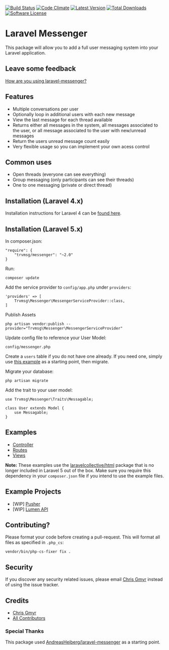 [![Build Status](https://img.shields.io/travis/trvmsg/laravel-messenger/v2.svg?style=flat-square)](https://travis-ci.org/trvmsg/laravel-messenger)
[![Code Climate](https://img.shields.io/codeclimate/github/trvmsg/laravel-messenger.svg?style=flat-square)](https://codeclimate.com/github/trvmsg/laravel-messenger)
[![Latest Version](https://img.shields.io/github/release/trvmsg/laravel-messenger.svg?style=flat-square)](https://github.com/trvmsg/laravel-messenger/releases)
[![Total Downloads](https://img.shields.io/packagist/dt/trvmsg/messenger.svg?style=flat-square)](https://packagist.org/packages/trvmsg/messenger)
[![Software License](https://img.shields.io/badge/license-MIT-brightgreen.svg?style=flat-square)](LICENSE)

# Laravel Messenger
This package will allow you to add a full user messaging system into your Laravel application.

## Leave some feedback
[How are you using laravel-messenger?](https://github.com/trvmsg/laravel-messenger/issues/55)

## Features
* Multiple conversations per user
* Optionally loop in additional users with each new message
* View the last message for each thread available
* Returns either all messages in the system, all messages associated to the user, or all message associated to the user with new/unread messages
* Return the users unread message count easily
* Very flexible usage so you can implement your own acess control

## Common uses
* Open threads (everyone can see everything)
* Group messaging (only participants can see their threads)
* One to one messaging (private or direct thread)

## Installation (Laravel 4.x)
Installation instructions for Laravel 4 can be [found here](https://github.com/trvmsg/laravel-messenger/tree/v1).

## Installation (Laravel 5.x)
In composer.json:

    "require": {
        "trvmsg/messenger": "~2.0"
    }

Run:

    composer update

Add the service provider to `config/app.php` under `providers`:

    'providers' => [
        Trvmsg\Messenger\MessengerServiceProvider::class,
    ]

Publish Assets

	php artisan vendor:publish --provider="Trvmsg\Messenger\MessengerServiceProvider"
	
Update config file to reference your User Model:

	config/messenger.php
	
Create a `users` table if you do not have one already. If you need one, simply use [this example](https://github.com/trvmsg/laravel-messenger/blob/v2/src/Trvmsg/Messenger/examples/create_users_table.php) as a starting point, then migrate.

Migrate your database:

    php artisan migrate

Add the trait to your user model:

    use Trvmsg\Messenger\Traits\Messagable;
    
    class User extends Model {
    	use Messagable;
    }


## Examples
* [Controller](https://github.com/trvmsg/laravel-messenger/blob/v2/src/Trvmsg/Messenger/examples/MessagesController.php)
* [Routes](https://github.com/trvmsg/laravel-messenger/blob/v2/src/Trvmsg/Messenger/examples/routes.php)
* [Views](https://github.com/trvmsg/laravel-messenger/tree/v2/src/Trvmsg/Messenger/examples/views)

__Note:__ These examples use the [laravelcollective/html](http://laravelcollective.com/docs/5.0/html) package that is no longer included in Laravel 5 out of the box. Make sure you require this dependency in your `composer.json` file if you intend to use the example files.

## Example Projects
* [WIP] [Pusher](https://github.com/trvmsg/laravel-messenger-pusher-demo)
* [WIP] [Lumen API](https://github.com/trvmsg/lumen-messenger-api)


## Contributing? 
Please format your code before creating a pull-request. This will format all files as specified in `.php_cs`:

    vendor/bin/php-cs-fixer fix .

## Security

If you discover any security related issues, please email [Chris Gmyr](mailto:trvmsg@gmail.com) instead of using the issue tracker.

## Credits

- [Chris Gmyr](https://github.com/trvmsg)
- [All Contributors](../../contributors)

### Special Thanks
This package used [AndreasHeiberg/laravel-messenger](https://github.com/AndreasHeiberg/laravel-messenger) as a starting point.
